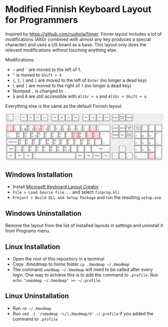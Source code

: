 # Modified Finnish Keyboard Layout for Programmers

Inspired by https://github.com/ruohola/finner. Finner layout includes a lot of modifications (AltGr combined with almost any key produces a special character) and uses a US board as a base. This layout only does the relevant modifications without touching anything else.

Modifications:

- `~` and `` ` `` are moved to the left of 1.
- `^` is moved to `Shift + 4`
- `{`, `}`, `[` and `]` are moved to the left of `Enter` (no longer a dead key)
- `\` and `|` are moved to the right of `?` (no longer a dead key)
- Numpad `,` is changed to `.`
- `å` and `Å` are still accessible with `AltGr + o` and `AltGr + Shift + o`

Everything else is the same as the default Finnish layout.

![Keyboard layout](keyboard.png)

## Windows Installation

- Install [Microsoft Keyboard Layout Creator](https://www.microsoft.com/en-us/download/details.aspx?id=102134)
- `File > Load Source File...` and select `finprog.klc`
- `Project > Build DLL and Setup Package` and run the resulting `setup.exe`

## Windows Uninstallation

Remove the layout from the list of installed layouts in settings and uninstall it from Programs menu.

## Linux Installation

- Open the root of this repository in a terminal
- Copy .Xmodmap to home folder `cp .Xmodmap ~/.Xmodmap`
- The command `xmodmap ~/.Xmodmap` will need to be called after every login. One way to achieve this is to add the command to `.profile`. Run `echo "xmodmap ~/.Xmodmap" >> ~/.profile`.

## Linux Uninstallation

- Run `rm ~/.Xmodmap`
- Run `sed -i '/xmodmap ~\/\.Xmodmap/d' ~/.profile` if you added the command to `.profile`
